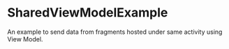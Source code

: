 # SharedViewModelExample
 An example to send data from fragments hosted under same activity using View Model.
